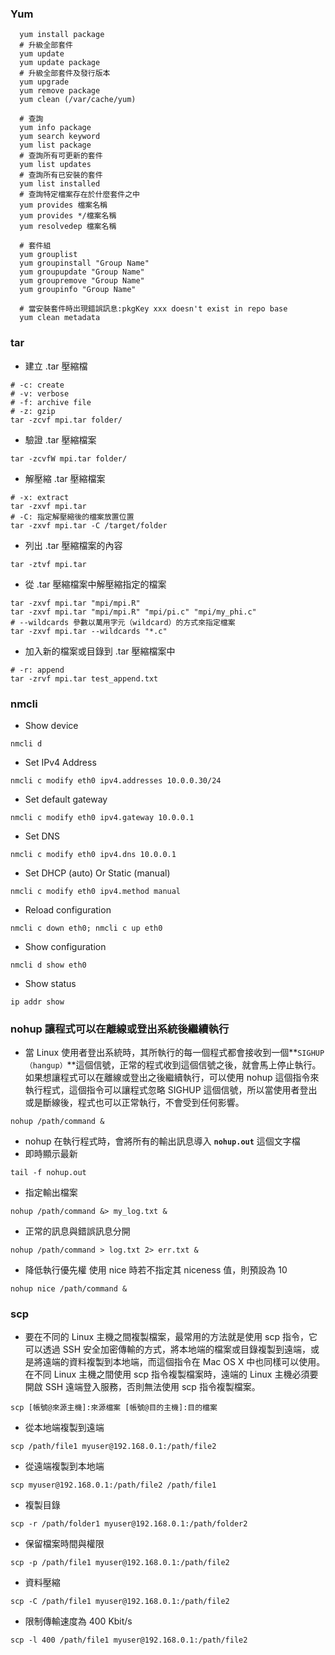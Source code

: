### Yum
```shell
  yum install package
  # 升級全部套件
  yum update
  yum update package
  # 升級全部套件及發行版本
  yum upgrade
  yum remove package
  yum clean (/var/cache/yum)
  
  # 查詢
  yum info package
  yum search keyword
  yum list package
  # 查詢所有可更新的套件
  yum list updates
  # 查詢所有已安裝的套件
  yum list installed
  # 查詢特定檔案存在於什麼套件之中
  yum provides 檔案名稱
  yum provides */檔案名稱
  yum resolvedep 檔案名稱
  
  # 套件組
  yum grouplist
  yum groupinstall "Group Name"
  yum groupupdate "Group Name"
  yum groupremove "Group Name"
  yum groupinfo "Group Name"
  
  # 當安裝套件時出現錯誤訊息:pkgKey xxx doesn't exist in repo base
  yum clean metadata
```

### tar
  * 建立 .tar 壓縮檔
  ```shell
  # -c: create
  # -v: verbose
  # -f: archive file
  # -z: gzip
  tar -zcvf mpi.tar folder/
  ```
  * 驗證 .tar 壓縮檔案
  ```shell
  tar -zcvfW mpi.tar folder/
  ```
  * 解壓縮 .tar 壓縮檔案
  ```shell
  # -x: extract
  tar -zxvf mpi.tar
  # -C: 指定解壓縮後的檔案放置位置
  tar -zxvf mpi.tar -C /target/folder
  ```
  * 列出 .tar 壓縮檔案的內容
  ```shell
  tar -ztvf mpi.tar
  ```
  * 從 .tar 壓縮檔案中解壓縮指定的檔案
  ```shell
  tar -zxvf mpi.tar "mpi/mpi.R"
  tar -zxvf mpi.tar "mpi/mpi.R" "mpi/pi.c" "mpi/my_phi.c"
  # --wildcards 參數以萬用字元（wildcard）的方式來指定檔案
  tar -zxvf mpi.tar --wildcards "*.c"
  ```
  * 加入新的檔案或目錄到 .tar 壓縮檔案中
  ```shell
  # -r: append
  tar -zrvf mpi.tar test_append.txt
  ```

### nmcli
  * Show device
  ```shell
  nmcli d
  ```
  * Set IPv4 Address
  ```shell
  nmcli c modify eth0 ipv4.addresses 10.0.0.30/24
  ```
  * Set default gateway
  ```shell
  nmcli c modify eth0 ipv4.gateway 10.0.0.1
  ```
  * Set DNS
  ```shell
  nmcli c modify eth0 ipv4.dns 10.0.0.1 
  ```
  * Set DHCP (auto) Or Static (manual)
  ```shell
  nmcli c modify eth0 ipv4.method manual
  ```
  * Reload configuration
  ```shell
  nmcli c down eth0; nmcli c up eth0 
  ```
  * Show configuration
  ```shell
  nmcli d show eth0 
  ```
  * Show status
  ```shell
  ip addr show
  ```
  
### nohup 讓程式可以在離線或登出系統後繼續執行
  * 當 Linux 使用者登出系統時，其所執行的每一個程式都會接收到一個**`SIGHUP（hangup）`**這個信號，正常的程式收到這個信號之後，就會馬上停止執行。如果想讓程式可以在離線或登出之後繼續執行，可以使用 nohup 這個指令來執行程式，這個指令可以讓程式忽略 SIGHUP 這個信號，所以當使用者登出或是斷線後，程式也可以正常執行，不會受到任何影響。
  ```shell
  nohup /path/command &
  ```
  * nohup 在執行程式時，會將所有的輸出訊息導入 **`nohup.out`** 這個文字檔
  * 即時顯示最新
  ```shell
  tail -f nohup.out
  ```
  * 指定輸出檔案
  ```shell
  nohup /path/command &> my_log.txt &
  ```
  * 正常的訊息與錯誤訊息分開
  ```shell
  nohup /path/command > log.txt 2> err.txt &
  ```
  * 降低執行優先權 使用 nice 時若不指定其 niceness 值，則預設為 10
  ```shell
  nohup nice /path/command &
  ```

### scp
  * 要在不同的 Linux 主機之間複製檔案，最常用的方法就是使用 scp 指令，它可以透過 SSH 安全加密傳輸的方式，將本地端的檔案或目錄複製到遠端，或是將遠端的資料複製到本地端，而這個指令在 Mac OS X 中也同樣可以使用。在不同 Linux 主機之間使用 scp 指令複製檔案時，遠端的 Linux 主機必須要開啟 SSH 遠端登入服務，否則無法使用 scp 指令複製檔案。   
  ```shell
  scp [帳號@來源主機]:來源檔案 [帳號@目的主機]:目的檔案
  ```
  * 從本地端複製到遠端
  ```shell
  scp /path/file1 myuser@192.168.0.1:/path/file2
  ```
  * 從遠端複製到本地端
  ```shell
  scp myuser@192.168.0.1:/path/file2 /path/file1
  ```
  * 複製目錄
  ```shell
  scp -r /path/folder1 myuser@192.168.0.1:/path/folder2
  ```
  * 保留檔案時間與權限
  ```shell
  scp -p /path/file1 myuser@192.168.0.1:/path/file2
  ```
  * 資料壓縮
  ```shell
  scp -C /path/file1 myuser@192.168.0.1:/path/file2
  ```
  * 限制傳輸速度為 400 Kbit/s
  ```shell
  scp -l 400 /path/file1 myuser@192.168.0.1:/path/file2
  ```
